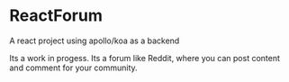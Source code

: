 # ReactForum
A react project using apollo/koa as a backend

Its a work in progess. Its a forum like Reddit, where you can post content and comment for your community.
